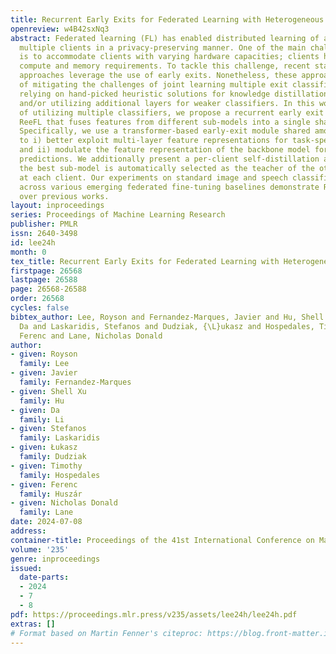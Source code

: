 ```yaml
---
title: Recurrent Early Exits for Federated Learning with Heterogeneous Clients
openreview: w4B42sxNq3
abstract: Federated learning (FL) has enabled distributed learning of a model across
  multiple clients in a privacy-preserving manner. One of the main challenges of FL
  is to accommodate clients with varying hardware capacities; clients have differing
  compute and memory requirements. To tackle this challenge, recent state-of-the-art
  approaches leverage the use of early exits. Nonetheless, these approaches fall short
  of mitigating the challenges of joint learning multiple exit classifiers, often
  relying on hand-picked heuristic solutions for knowledge distillation among classifiers
  and/or utilizing additional layers for weaker classifiers. In this work, instead
  of utilizing multiple classifiers, we propose a recurrent early exit approach named
  ReeFL that fuses features from different sub-models into a single shared classifier.
  Specifically, we use a transformer-based early-exit module shared among sub-models
  to i) better exploit multi-layer feature representations for task-specific prediction
  and ii) modulate the feature representation of the backbone model for subsequent
  predictions. We additionally present a per-client self-distillation approach where
  the best sub-model is automatically selected as the teacher of the other sub-models
  at each client. Our experiments on standard image and speech classification benchmarks
  across various emerging federated fine-tuning baselines demonstrate ReeFL effectiveness
  over previous works.
layout: inproceedings
series: Proceedings of Machine Learning Research
publisher: PMLR
issn: 2640-3498
id: lee24h
month: 0
tex_title: Recurrent Early Exits for Federated Learning with Heterogeneous Clients
firstpage: 26568
lastpage: 26588
page: 26568-26588
order: 26568
cycles: false
bibtex_author: Lee, Royson and Fernandez-Marques, Javier and Hu, Shell Xu and Li,
  Da and Laskaridis, Stefanos and Dudziak, {\L}ukasz and Hospedales, Timothy and Husz\'{a}r,
  Ferenc and Lane, Nicholas Donald
author:
- given: Royson
  family: Lee
- given: Javier
  family: Fernandez-Marques
- given: Shell Xu
  family: Hu
- given: Da
  family: Li
- given: Stefanos
  family: Laskaridis
- given: Łukasz
  family: Dudziak
- given: Timothy
  family: Hospedales
- given: Ferenc
  family: Huszár
- given: Nicholas Donald
  family: Lane
date: 2024-07-08
address:
container-title: Proceedings of the 41st International Conference on Machine Learning
volume: '235'
genre: inproceedings
issued:
  date-parts:
  - 2024
  - 7
  - 8
pdf: https://proceedings.mlr.press/v235/assets/lee24h/lee24h.pdf
extras: []
# Format based on Martin Fenner's citeproc: https://blog.front-matter.io/posts/citeproc-yaml-for-bibliographies/
---
```

